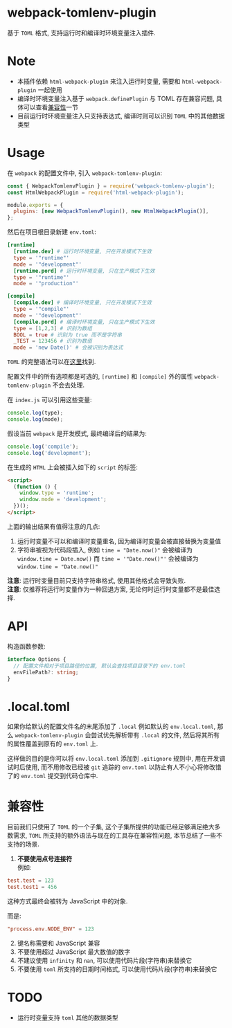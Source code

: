 # webpack-tomlenv-plugin

基于 `TOML` 格式, 支持运行时和编译时环境变量注入插件.

# Note

- 本插件依赖 `html-webpack-plugin` 来注入运行时变量, 需要和 `html-webpack-plugin` 一起使用
- 编译时环境变量注入基于 `webpack.definePlugin` 与 TOML 存在兼容问题, 具体可以查看[兼容性](#兼容性)一节
- 目前运行时环境变量注入只支持表达式, 编译时则可以识别 `TOML` 中的其他数据类型

# Usage

在 `webpack` 的配置文件中, 引入 `webpack-tomlenv-plugin`:

```javascript
const { WebpackTomlenvPlugin } = require('webpack-tomlenv-plugin');
const HtmlWebpackPlugin = require('html-webpack-plugin');

module.exports = {
  plugins: [new WebpackTomlenvPlugin(), new HtmlWebpackPlugin()],
};
```

然后在项目根目录新建 `env.toml`:

```toml
[runtime]
  [runtime.dev] # 运行时环境变量, 只在开发模式下生效
  type = '"runtime"'
  mode = '"development"'
  [runtime.pord] # 运行时环境变量, 只在生产模式下生效
  type = '"runtime"'
  mode = '"production"'

[compile]
  [compile.dev] # 编译时环境变量, 只在开发模式下生效
  type = '"compile"'
  mode = '"development"'
  [compile.pord] # 编译时环境变量, 只在生产模式下生效
  type = [1,2,3] # 识别为数组
  BOOL = true # 识别为 true 而不是字符串
  _TEST = 123456 # 识别为数值
  mode = 'new Date()' # 会被识别为表达式
```

`TOML` 的完整语法可以在[这里](https://toml.io/en/)找到.

配置文件中的所有选项都是可选的, `[runtime]` 和 `[compile]` 外的属性 `webpack-tomlenv-plugin` 不会去处理.

在 `index.js` 可以引用这些变量:

```javascript
console.log(type);
console.log(mode);
```

假设当前 `webpack` 是开发模式, 最终编译后的结果为:

```javascript
console.log('compile');
console.log('development');
```

在生成的 `HTML` 上会被插入如下的 `script` 的标签:

```html
<script>
  (function () {
    window.type = 'runtime';
    window.mode = 'development';
  })();
</script>
```

上面的输出结果有值得注意的几点:

1. 运行时变量不可以和编译时变量重名, 因为编译时变量会被直接替换为变量值
2. 字符串被视为代码段插入, 例如 `time = "Date.now()"` 会被编译为 `window.time = Date.now()` 而 `time = '"Date.now()"'` 会被编译为 `window.time = "Date.now()"`

**注意**: 运行时变量目前只支持字符串格式, 使用其他格式会导致失败.  
**注意**: 仅推荐将运行时变量作为一种回退方案, 无论何时运行时变量都不是最佳选择.

# API

构造函数参数:

```typescript
interface Options {
  // 配置文件相对于项目路径的位置, 默认会查找项目目录下的 env.toml
  envFilePath?: string;
}
```

# .local.toml

如果你给默认的配置文件名的末尾添加了 `.local` 例如默认的 `env.local.toml`, 那么 `webpack-tomlenv-plugin` 会尝试优先解析带有 `.local` 的文件, 然后将其所有的属性覆盖到原有的 `env.toml` 上.

这样做的目的是你可以将 `env.local.toml` 添加到 `.gitignore` 规则中, 用在开发调试时后使用, 而不用修改已经被 `git` 追踪的 `env.toml` 以防止有人不小心将修改错了的 `env.toml` 提交到代码仓库中.

# 兼容性

目前我们只使用了 `TOML` 的一个子集, 这个子集所提供的功能已经足够满足绝大多数需求, `TOML` 所支持的额外语法与现在的工具存在兼容性问题, 本节总结了一些不支持的场景.

1. **不要使用点号连接符**  
   例如:

```toml
test.test = 123
test.test1 = 456
```

这种方式最终会被转为 JavaScript 中的对象.

而是:

```toml
"process.env.NODE_ENV" = 123
```

2. 键名称需要和 JavaScript 兼容
3. 不要使用超过 JavaScript 最大数值的数字
4. 不建议使用 `infinity` 和 `nan`, 可以使用代码片段(字符串)来替换它
5. 不要使用 `toml` 所支持的日期时间格式, 可以使用代码片段(字符串)来替换它

# TODO

- 运行时变量支持 `toml` 其他的数据类型
